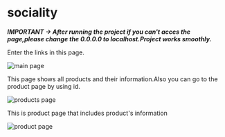# sociality

***IMPORTANT -> After running the project if you can't acces the page,please change the 0.0.0.0 to localhost.Project works smoothly.***

Enter the links in this page.

![main page](https://user-images.githubusercontent.com/61757398/114446177-9c742d00-9bd9-11eb-8128-b46ea2e64ea3.PNG)

This page shows all products and their information.Also you can go to the product page by using id.

![products page](https://user-images.githubusercontent.com/61757398/114446394-dba27e00-9bd9-11eb-9c6e-8df7c8bed5c1.PNG)

This is product page that includes product's information

![product page](https://user-images.githubusercontent.com/61757398/114446559-0a205900-9bda-11eb-988f-b553793c3d65.PNG)

